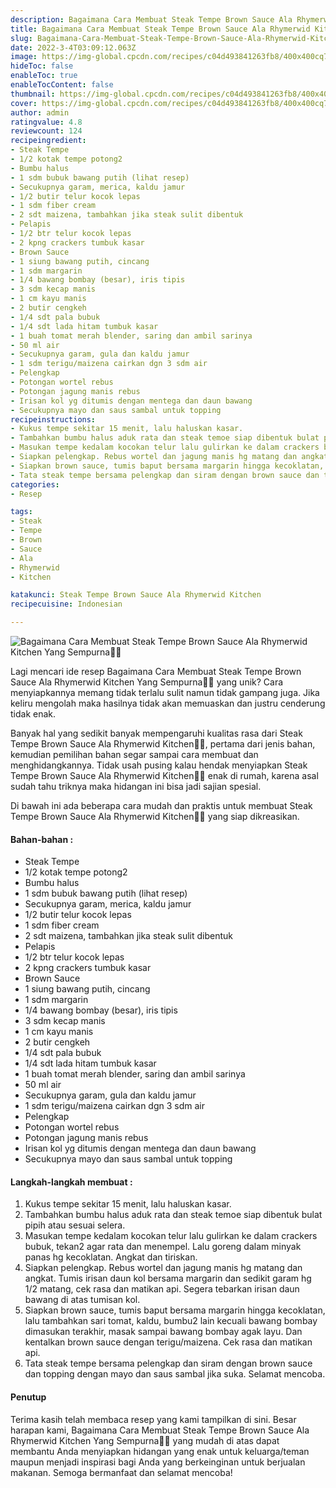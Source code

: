 ```yaml
---
description: Bagaimana Cara Membuat Steak Tempe Brown Sauce Ala Rhymerwid Kitchen Yang Sempurna"
title: Bagaimana Cara Membuat Steak Tempe Brown Sauce Ala Rhymerwid Kitchen Yang Sempurna
slug: Bagaimana-Cara-Membuat-Steak-Tempe-Brown-Sauce-Ala-Rhymerwid-Kitchen-Yang-Sempurna
date: 2022-3-4T03:09:12.063Z
image: https://img-global.cpcdn.com/recipes/c04d493841263fb8/400x400cq70/photo.jpg
hideToc: false
enableToc: true
enableTocContent: false
thumbnail: https://img-global.cpcdn.com/recipes/c04d493841263fb8/400x400cq70/photo.jpg
cover: https://img-global.cpcdn.com/recipes/c04d493841263fb8/400x400cq70/photo.jpg
author: admin
ratingvalue: 4.8
reviewcount: 124
recipeingredient:
- Steak Tempe
- 1/2 kotak tempe potong2
- Bumbu halus
- 1 sdm bubuk bawang putih (lihat resep)
- Secukupnya garam, merica, kaldu jamur
- 1/2 butir telur kocok lepas
- 1 sdm fiber cream
- 2 sdt maizena, tambahkan jika steak sulit dibentuk
- Pelapis
- 1/2 btr telur kocok lepas
- 2 kpng crackers tumbuk kasar
- Brown Sauce
- 1 siung bawang putih, cincang
- 1 sdm margarin
- 1/4 bawang bombay (besar), iris tipis
- 3 sdm kecap manis
- 1 cm kayu manis
- 2 butir cengkeh
- 1/4 sdt pala bubuk
- 1/4 sdt lada hitam tumbuk kasar
- 1 buah tomat merah blender, saring dan ambil sarinya
- 50 ml air
- Secukupnya garam, gula dan kaldu jamur
- 1 sdm terigu/maizena cairkan dgn 3 sdm air
- Pelengkap
- Potongan wortel rebus
- Potongan jagung manis rebus
- Irisan kol yg ditumis dengan mentega dan daun bawang
- Secukupnya mayo dan saus sambal untuk topping
recipeinstructions:
- Kukus tempe sekitar 15 menit, lalu haluskan kasar.
- Tambahkan bumbu halus aduk rata dan steak temoe siap dibentuk bulat pipih atau sesuai selera.
- Masukan tempe kedalam kocokan telur lalu gulirkan ke dalam crackers bubuk, tekan2 agar rata dan menempel. Lalu goreng dalam minyak panas hg kecoklatan. Angkat dan tiriskan.
- Siapkan pelengkap. Rebus wortel dan jagung manis hg matang dan angkat. Tumis irisan daun kol bersama margarin dan sedikit garam hg 1/2 matang, cek rasa dan matikan api. Segera tebarkan irisan daun bawang di atas tumisan kol.
- Siapkan brown sauce, tumis baput bersama margarin hingga kecoklatan, lalu tambahkan sari tomat, kaldu, bumbu2 lain kecuali bawang bombay dimasukan terakhir, masak sampai bawang bombay agak layu. Dan kentalkan brown sauce dengan terigu/maizena. Cek rasa dan matikan api.
- Tata steak tempe bersama pelengkap dan siram dengan brown sauce dan topping dengan mayo dan saus sambal jika suka. Selamat mencoba.
categories:
- Resep

tags:
- Steak
- Tempe
- Brown
- Sauce
- Ala
- Rhymerwid
- Kitchen

katakunci: Steak Tempe Brown Sauce Ala Rhymerwid Kitchen
recipecuisine: Indonesian

---
```


![Bagaimana Cara Membuat Steak Tempe Brown Sauce Ala Rhymerwid Kitchen Yang Sempurna👩‍🍳](https://img-global.cpcdn.com/recipes/c04d493841263fb8/400x400cq70/photo.jpg)

Lagi mencari ide resep Bagaimana Cara Membuat Steak Tempe Brown Sauce Ala Rhymerwid Kitchen Yang Sempurna👩‍🍳 yang unik? Cara menyiapkannya memang tidak terlalu sulit namun tidak gampang juga. Jika keliru mengolah maka hasilnya tidak akan memuaskan dan justru cenderung tidak enak.

Banyak hal yang sedikit banyak mempengaruhi kualitas rasa dari Steak Tempe Brown Sauce Ala Rhymerwid Kitchen👩‍🍳, pertama dari jenis bahan, kemudian pemilihan bahan segar sampai cara membuat dan menghidangkannya. Tidak usah pusing kalau hendak menyiapkan Steak Tempe Brown Sauce Ala Rhymerwid Kitchen👩‍🍳 enak di rumah, karena asal sudah tahu triknya maka hidangan ini bisa jadi sajian spesial.

Di bawah ini ada beberapa cara mudah dan praktis untuk membuat Steak Tempe Brown Sauce Ala Rhymerwid Kitchen👩‍🍳 yang siap dikreasikan.

<!--inarticleads1-->

#### Bahan-bahan :

- Steak Tempe
- 1/2 kotak tempe potong2
- Bumbu halus
- 1 sdm bubuk bawang putih (lihat resep)
- Secukupnya garam, merica, kaldu jamur
- 1/2 butir telur kocok lepas
- 1 sdm fiber cream
- 2 sdt maizena, tambahkan jika steak sulit dibentuk
- Pelapis
- 1/2 btr telur kocok lepas
- 2 kpng crackers tumbuk kasar
- Brown Sauce
- 1 siung bawang putih, cincang
- 1 sdm margarin
- 1/4 bawang bombay (besar), iris tipis
- 3 sdm kecap manis
- 1 cm kayu manis
- 2 butir cengkeh
- 1/4 sdt pala bubuk
- 1/4 sdt lada hitam tumbuk kasar
- 1 buah tomat merah blender, saring dan ambil sarinya
- 50 ml air
- Secukupnya garam, gula dan kaldu jamur
- 1 sdm terigu/maizena cairkan dgn 3 sdm air
- Pelengkap
- Potongan wortel rebus
- Potongan jagung manis rebus
- Irisan kol yg ditumis dengan mentega dan daun bawang
- Secukupnya mayo dan saus sambal untuk topping

<!--inarticleads2-->

#### Langkah-langkah membuat :

1. Kukus tempe sekitar 15 menit, lalu haluskan kasar.
1. Tambahkan bumbu halus aduk rata dan steak temoe siap dibentuk bulat pipih atau sesuai selera.
1. Masukan tempe kedalam kocokan telur lalu gulirkan ke dalam crackers bubuk, tekan2 agar rata dan menempel. Lalu goreng dalam minyak panas hg kecoklatan. Angkat dan tiriskan.
1. Siapkan pelengkap. Rebus wortel dan jagung manis hg matang dan angkat. Tumis irisan daun kol bersama margarin dan sedikit garam hg 1/2 matang, cek rasa dan matikan api. Segera tebarkan irisan daun bawang di atas tumisan kol.
1. Siapkan brown sauce, tumis baput bersama margarin hingga kecoklatan, lalu tambahkan sari tomat, kaldu, bumbu2 lain kecuali bawang bombay dimasukan terakhir, masak sampai bawang bombay agak layu. Dan kentalkan brown sauce dengan terigu/maizena. Cek rasa dan matikan api.
1. Tata steak tempe bersama pelengkap dan siram dengan brown sauce dan topping dengan mayo dan saus sambal jika suka. Selamat mencoba.

#### Penutup

Terima kasih telah membaca resep yang kami tampilkan di sini. Besar harapan kami, Bagaimana Cara Membuat Steak Tempe Brown Sauce Ala Rhymerwid Kitchen Yang Sempurna👩‍🍳 yang mudah di atas dapat membantu Anda menyiapkan hidangan yang enak untuk keluarga/teman maupun menjadi inspirasi bagi Anda yang berkeinginan untuk berjualan makanan. Semoga bermanfaat dan selamat mencoba!